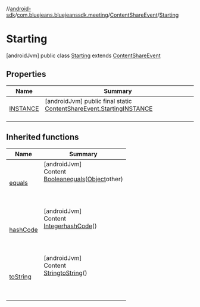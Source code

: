 //[android-sdk](../../../../index.md)/[com.bluejeans.bluejeanssdk.meeting](../../index.md)/[ContentShareEvent](../index.md)/[Starting](index.md)



# Starting  
 [androidJvm] public class [Starting](index.md) extends [ContentShareEvent](../index.md)   


## Properties  
  
|  Name |  Summary | 
|---|---|
| <a name="com.bluejeans.bluejeanssdk.meeting/ContentShareEvent.Starting/INSTANCE/#/PointingToDeclaration/"></a>[INSTANCE](index.md#1980598050%2FProperties%2F-435046686)| <a name="com.bluejeans.bluejeanssdk.meeting/ContentShareEvent.Starting/INSTANCE/#/PointingToDeclaration/"></a> [androidJvm] public final static [ContentShareEvent.Starting](index.md)[INSTANCE](index.md#1980598050%2FProperties%2F-435046686)  <br>   <br>|


## Inherited functions  
  
|  Name |  Summary | 
|---|---|
| <a name="kotlin/ContentShareEvent.Starting/equals/#kotlin.Any?/PointingToDeclaration/"></a>[equals](index.md#-635115221%2FFunctions%2F-435046686)| <a name="kotlin/ContentShareEvent.Starting/equals/#kotlin.Any?/PointingToDeclaration/"></a>[androidJvm]  <br>Content  <br>[Boolean](https://developer.android.com/reference/kotlin/java/lang/Boolean.html)[equals](index.md#-635115221%2FFunctions%2F-435046686)([Object](https://developer.android.com/reference/kotlin/java/lang/Object.html)other)  <br>  <br><br><br>|
| <a name="kotlin/ContentShareEvent.Starting/hashCode/#/PointingToDeclaration/"></a>[hashCode](index.md#-2113195173%2FFunctions%2F-435046686)| <a name="kotlin/ContentShareEvent.Starting/hashCode/#/PointingToDeclaration/"></a>[androidJvm]  <br>Content  <br>[Integer](https://developer.android.com/reference/kotlin/java/lang/Integer.html)[hashCode](index.md#-2113195173%2FFunctions%2F-435046686)()  <br>  <br><br><br>|
| <a name="kotlin/ContentShareEvent.Starting/toString/#/PointingToDeclaration/"></a>[toString](index.md#2003606058%2FFunctions%2F-435046686)| <a name="kotlin/ContentShareEvent.Starting/toString/#/PointingToDeclaration/"></a>[androidJvm]  <br>Content  <br>[String](https://developer.android.com/reference/kotlin/java/lang/String.html)[toString](index.md#2003606058%2FFunctions%2F-435046686)()  <br>  <br><br><br>|

